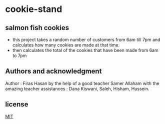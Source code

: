 # cookie-stand
## salmon fish cookies
- this project takes a random number of customers from 6am till 7pm and calculates how many cookies are made at that time.
- then calculates the total of the cookies that have been made from 6am to 7pm
## Authors and acknowledgment
Author : Firas Hasan
by the help of a good teacher Samer Allaham with the amazing teacher assistances : Dana Kiswani, Saleh, Hisham, Hussein.

## license 
[MIT](LICENSE)